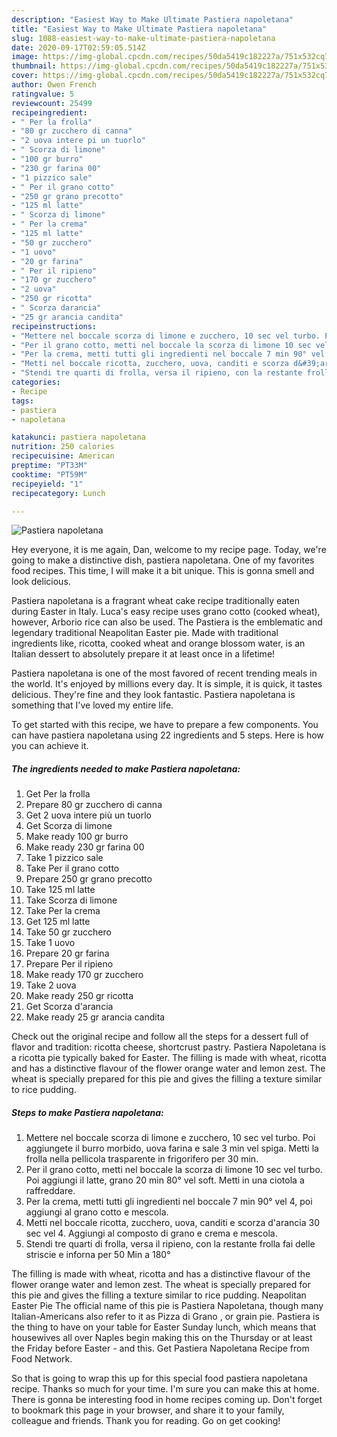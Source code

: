 ```yaml
---
description: "Easiest Way to Make Ultimate Pastiera napoletana"
title: "Easiest Way to Make Ultimate Pastiera napoletana"
slug: 1088-easiest-way-to-make-ultimate-pastiera-napoletana
date: 2020-09-17T02:59:05.514Z
image: https://img-global.cpcdn.com/recipes/50da5419c182227a/751x532cq70/pastiera-napoletana-recipe-main-photo.jpg
thumbnail: https://img-global.cpcdn.com/recipes/50da5419c182227a/751x532cq70/pastiera-napoletana-recipe-main-photo.jpg
cover: https://img-global.cpcdn.com/recipes/50da5419c182227a/751x532cq70/pastiera-napoletana-recipe-main-photo.jpg
author: Owen French
ratingvalue: 5
reviewcount: 25499
recipeingredient:
- " Per la frolla"
- "80 gr zucchero di canna"
- "2 uova intere pi un tuorlo"
- " Scorza di limone"
- "100 gr burro"
- "230 gr farina 00"
- "1 pizzico sale"
- " Per il grano cotto"
- "250 gr grano precotto"
- "125 ml latte"
- " Scorza di limone"
- " Per la crema"
- "125 ml latte"
- "50 gr zucchero"
- "1 uovo"
- "20 gr farina"
- " Per il ripieno"
- "170 gr zucchero"
- "2 uova"
- "250 gr ricotta"
- " Scorza darancia"
- "25 gr arancia candita"
recipeinstructions:
- "Mettere nel boccale scorza di limone e zucchero, 10 sec vel turbo. Poi aggiungete il burro morbido, uova farina e sale 3 min vel spiga. Metti la frolla nella pellicola trasparente in frigorifero per 30 min."
- "Per il grano cotto, metti nel boccale la scorza di limone 10 sec vel turbo. Poi aggiungi il latte, grano 20 min 80° vel soft. Metti in una ciotola a raffreddare."
- "Per la crema, metti tutti gli ingredienti nel boccale 7 min 90° vel 4, poi aggiungi al grano cotto e mescola."
- "Metti nel boccale ricotta, zucchero, uova, canditi e scorza d&#39;arancia 30 sec vel 4. Aggiungi al composto di grano e crema e mescola."
- "Stendi tre quarti di frolla, versa il ripieno, con la restante frolla fai delle striscie e inforna per 50 Min a 180°"
categories:
- Recipe
tags:
- pastiera
- napoletana

katakunci: pastiera napoletana 
nutrition: 250 calories
recipecuisine: American
preptime: "PT33M"
cooktime: "PT59M"
recipeyield: "1"
recipecategory: Lunch

---
```



![Pastiera napoletana](https://img-global.cpcdn.com/recipes/50da5419c182227a/751x532cq70/pastiera-napoletana-recipe-main-photo.jpg)

Hey everyone, it is me again, Dan, welcome to my recipe page. Today, we're going to make a distinctive dish, pastiera napoletana. One of my favorites food recipes. This time, I will make it a bit unique. This is gonna smell and look delicious.

Pastiera napoletana is a fragrant wheat cake recipe traditionally eaten during Easter in Italy. Luca&#39;s easy recipe uses grano cotto (cooked wheat), however, Arborio rice can also be used. The Pastiera is the emblematic and legendary traditional Neapolitan Easter pie. Made with traditional ingredients like, ricotta, cooked wheat and orange blossom water, is an Italian dessert to absolutely prepare it at least once in a lifetime!

Pastiera napoletana is one of the most favored of recent trending meals in the world. It's enjoyed by millions every day. It is simple, it is quick, it tastes delicious. They're fine and they look fantastic. Pastiera napoletana is something that I've loved my entire life.


To get started with this recipe, we have to prepare a few components. You can have pastiera napoletana using 22 ingredients and 5 steps. Here is how you can achieve it.

<!--inarticleads1-->

##### The ingredients needed to make Pastiera napoletana:

1. Get  Per la frolla
1. Prepare 80 gr zucchero di canna
1. Get 2 uova intere più un tuorlo
1. Get  Scorza di limone
1. Make ready 100 gr burro
1. Make ready 230 gr farina 00
1. Take 1 pizzico sale
1. Take  Per il grano cotto
1. Prepare 250 gr grano precotto
1. Take 125 ml latte
1. Take  Scorza di limone
1. Take  Per la crema
1. Get 125 ml latte
1. Take 50 gr zucchero
1. Take 1 uovo
1. Prepare 20 gr farina
1. Prepare  Per il ripieno
1. Make ready 170 gr zucchero
1. Take 2 uova
1. Make ready 250 gr ricotta
1. Get  Scorza d&#39;arancia
1. Make ready 25 gr arancia candita


Check out the original recipe and follow all the steps for a dessert full of flavor and tradition: ricotta cheese, shortcrust pastry. Pastiera Napoletana is a ricotta pie typically baked for Easter. The filling is made with wheat, ricotta and has a distinctive flavour of the flower orange water and lemon zest. The wheat is specially prepared for this pie and gives the filling a texture similar to rice pudding. 

<!--inarticleads2-->

##### Steps to make Pastiera napoletana:

1. Mettere nel boccale scorza di limone e zucchero, 10 sec vel turbo. Poi aggiungete il burro morbido, uova farina e sale 3 min vel spiga. Metti la frolla nella pellicola trasparente in frigorifero per 30 min.
1. Per il grano cotto, metti nel boccale la scorza di limone 10 sec vel turbo. Poi aggiungi il latte, grano 20 min 80° vel soft. Metti in una ciotola a raffreddare.
1. Per la crema, metti tutti gli ingredienti nel boccale 7 min 90° vel 4, poi aggiungi al grano cotto e mescola.
1. Metti nel boccale ricotta, zucchero, uova, canditi e scorza d&#39;arancia 30 sec vel 4. Aggiungi al composto di grano e crema e mescola.
1. Stendi tre quarti di frolla, versa il ripieno, con la restante frolla fai delle striscie e inforna per 50 Min a 180°


The filling is made with wheat, ricotta and has a distinctive flavour of the flower orange water and lemon zest. The wheat is specially prepared for this pie and gives the filling a texture similar to rice pudding. Neapolitan Easter Pie The official name of this pie is Pastiera Napoletana, though many Italian-Americans also refer to it as Pizza di Grano , or grain pie. Pastiera is the thing to have on your table for Easter Sunday lunch, which means that housewives all over Naples begin making this on the Thursday or at least the Friday before Easter - and this. Get Pastiera Napoletana Recipe from Food Network. 

So that is going to wrap this up for this special food pastiera napoletana recipe. Thanks so much for your time. I'm sure you can make this at home. There is gonna be interesting food in home recipes coming up. Don't forget to bookmark this page in your browser, and share it to your family, colleague and friends. Thank you for reading. Go on get cooking!

